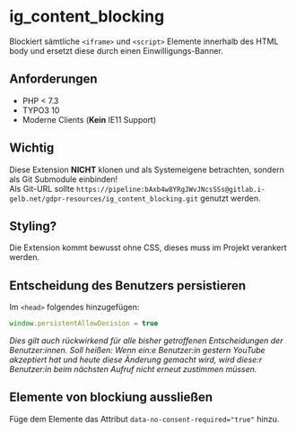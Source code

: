 # ig_content_blocking
Blockiert sämtliche `<iframe>` und `<script>` Elemente innerhalb des HTML body und ersetzt diese durch einen Einwilligungs-Banner.

## Anforderungen
- PHP < 7.3
- TYPO3 10
- Moderne Clients (**Kein** IE11 Support)

## Wichtig
Diese Extension **NICHT** klonen und als Systemeigene betrachten, sondern als Git Submodule einbinden!<br>
Als Git-URL sollte `https://pipeline:bAxb4w8YRgJWvJNcsSSs@gitlab.i-gelb.net/gdpr-resources/ig_content_blocking.git` genutzt werden.

## Styling?
Die Extension kommt bewusst ohne CSS, dieses muss im Projekt verankert werden.

## Entscheidung des Benutzers persistieren
Im `<head>` folgendes hinzugefügen:
```js
window.persistentAllowDecision = true
```
_Dies gilt auch rückwirkend für alle bisher getroffenen Entscheidungen der Benutzer:innen. Soll heißen: Wenn ein:e Benutzer:in gestern YouTube akzeptiert hat und heute diese Änderung gemacht wird, wird diese:r Benutzer:in beim nächsten Aufruf nicht erneut zustimmen müssen._

## Elemente von blockiung aussließen
Füge dem Elemente das Attribut `data-no-consent-required="true"` hinzu.
